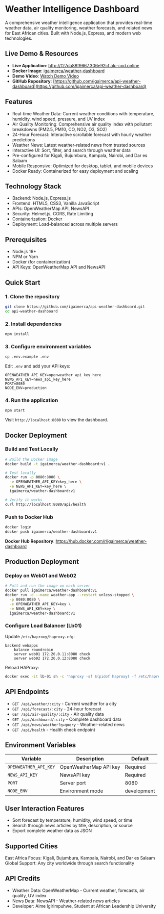 # Weather Intelligence Dashboard

A comprehensive weather intelligence application that provides real-time weather data, air quality monitoring, weather forecasts, and related news for East African cities. Built with Node.js, Express, and modern web technologies.

## Live Demo & Resources

- **Live Application**: http://f27da88f9667.306e92cf.alu-cod.online
- **Docker Image**: [igaimerca/weather-dashboard](https://hub.docker.com/r/igaimerca/weather-dashboard)
- **Demo Video**: [Watch Demo Video](https://youtu.be/your-video-id-here)
- **GitHub Repository**: [https://github.com/igaimerca/api-weather-dashboard](https://github.com/igaimerca/api-weather-dashboard)

## Features

- Real-time Weather Data: Current weather conditions with temperature, humidity, wind speed, pressure, and UV index
- Air Quality Monitoring: Comprehensive air quality index with pollutant breakdowns (PM2.5, PM10, CO, NO2, O3, SO2)
- 24-Hour Forecast: Interactive scrollable forecast with hourly weather predictions
- Weather News: Latest weather-related news from trusted sources
- Interactive UI: Sort, filter, and search through weather data
- Pre-configured for Kigali, Bujumbura, Kampala, Nairobi, and Dar es Salaam
- Mobile Responsive: Optimized for desktop, tablet, and mobile devices
- Docker Ready: Containerized for easy deployment and scaling

## Technology Stack

- Backend: Node.js, Express.js
- Frontend: HTML5, CSS3, Vanilla JavaScript
- APIs: OpenWeatherMap API, NewsAPI
- Security: Helmet.js, CORS, Rate Limiting
- Containerization: Docker
- Deployment: Load-balanced across multiple servers

## Prerequisites

- Node.js 18+ 
- NPM or Yarn
- Docker (for containerization)
- API Keys: OpenWeatherMap API and NewsAPI

## Quick Start

### 1. Clone the repository
```bash
git clone https://github.com/igaimerca/api-weather-dashboard.git
cd api-weather-dashboard
```

### 2. Install dependencies
```bash
npm install
```

### 3. Configure environment variables
```bash
cp .env.example .env
```
Edit `.env` and add your API keys:
```env
OPENWEATHER_API_KEY=openweather_api_key_here
NEWS_API_KEY=news_api_key_here
PORT=8080
NODE_ENV=production
```

### 4. Run the application
```bash
npm start
```

Visit `http://localhost:8080` to view the dashboard.

## Docker Deployment

### Build and Test Locally

```bash
# Build the Docker image
docker build -t igaimerca/weather-dashboard:v1 .

# Test locally
docker run -p 8080:8080 \
  -e OPENWEATHER_API_KEY=key_here \
  -e NEWS_API_KEY=key_here \
  igaimerca/weather-dashboard:v1

# Verify it works
curl http://localhost:8080/api/health
```

### Push to Docker Hub

```bash
docker login
docker push igaimerca/weather-dashboard:v1
```

**Docker Hub Repository**: https://hub.docker.com/r/igaimerca/weather-dashboard

## Production Deployment

### Deploy on Web01 and Web02
```bash
# Pull and run the image on each server
docker pull igaimerca/weather-dashboard:v1
docker run -d --name weather-app --restart unless-stopped \
  -p 8080:8080 \
  -e OPENWEATHER_API_KEY=key \
  -e NEWS_API_KEY=key \
  igaimerca/weather-dashboard:v1
```

### Configure Load Balancer (Lb01)
Update `/etc/haproxy/haproxy.cfg`:
```haproxy
backend webapps
    balance roundrobin
    server web01 172.20.0.11:8080 check
    server web02 172.20.0.12:8080 check
```

Reload HAProxy:
```bash
docker exec -it lb-01 sh -c 'haproxy -sf $(pidof haproxy) -f /etc/haproxy/haproxy.cfg'
```

## API Endpoints

- `GET /api/weather/:city` - Current weather for a city
- `GET /api/forecast/:city` - 24-hour forecast
- `GET /api/air-quality/:city` - Air quality data
- `GET /api/dashboard/:city` - Complete dashboard data
- `GET /api/news/weather?q=query` - Weather-related news
- `GET /api/health` - Health check endpoint

## Environment Variables

| Variable | Description | Default |
|----------|-------------|---------|
| `OPENWEATHER_API_KEY` | OpenWeatherMap API key | Required |
| `NEWS_API_KEY` | NewsAPI key | Required |
| `PORT` | Server port | 8080 |
| `NODE_ENV` | Environment mode | development |

## User Interaction Features

- Sort forecast by temperature, humidity, wind speed, or time
- Search through news articles by title, description, or source
- Export complete weather data as JSON

## Supported Cities

East Africa Focus: Kigali, Bujumbura, Kampala, Nairobi, and Dar es Salaam
Global Support: Any city worldwide through search functionality

## API Credits

- Weather Data: OpenWeatherMap - Current weather, forecasts, air quality, UV index
- News Data: NewsAPI - Weather-related news articles
- Developer: Aime Igirimpuhwe, Student at African Leadership University
